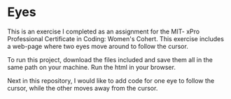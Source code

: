 # Eyes

This is an exercise I completed as an assignment for the MIT- xPro Professional Certificate in Coding: Women's Cohert. This exercise includes a web-page where two eyes move around to follow the cursor.

To run this project, download the files included and save them all in the same path on your machine. Run the html in your browser.

Next in this repository, I would like to add code for one eye to follow the cursor, while the other moves away from the cursor. 
